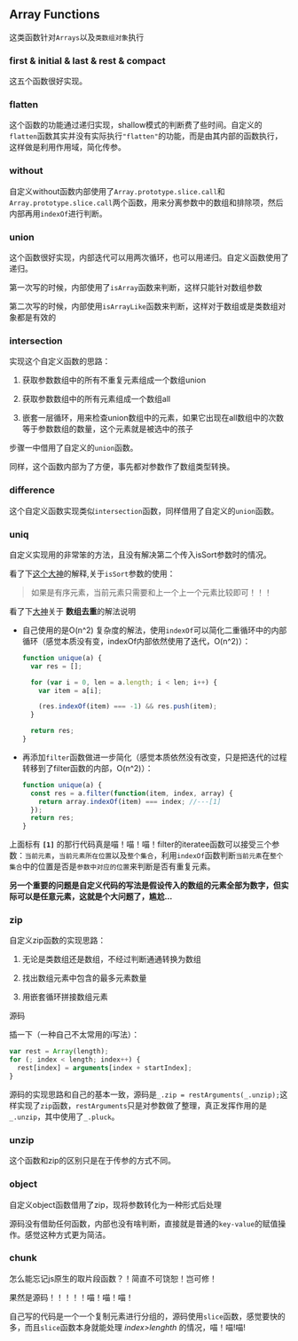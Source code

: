 ## Array Functions

这类函数针对`Arrays`以及`类数组对象`执行

### first & initial & last & rest & compact

这五个函数很好实现。

### flatten

这个函数的功能通过递归实现，shallow模式的判断费了些时间。自定义的`flatten`函数其实并没有实际执行`"flatten"`的功能，而是由其内部的函数执行，这样做是利用作用域，简化传参。

### without

自定义without函数内部使用了`Array.prototype.slice.call`和`Array.prototype.slice.call`两个函数，用来分离参数中的数组和排除项，然后内部再用`indexOf`进行判断。

### union

这个函数很好实现，内部迭代可以用两次循环，也可以用递归。自定义函数使用了递归。

第一次写的时候，内部使用了`isArray`函数来判断，这样只能针对数组参数

第二次写的时候，内部使用`isArrayLike`函数来判断，这样对于数组或是类数组对象都是有效的

### intersection

实现这个自定义函数的思路：

1. 获取参数数组中的所有不重复元素组成一个数组union

2. 获取参数数组中的所有元素组成一个数组all

3. 嵌套一层循环，用来检查union数组中的元素，如果它出现在all数组中的次数等于参数数组的数量，这个元素就是被选中的孩子

步骤一中借用了自定义的`union`函数。

同样，这个函数内部为了方便，事先都对参数作了数组类型转换。

### difference

这个自定义函数实现类似`intersection`函数，同样借用了自定义的`union`函数。

### uniq

自定义实现用的非常笨的方法，且没有解决第二个传入isSort参数时的情况。

看了下[这个大神](https://github.com/hanzichi/underscore-analysis/issues/9)的解释,关于`isSort`参数的使用：

>如果是有序元素，当前元素只需要和上一个上一个元素比较即可！！！

看了下[大神](https://github.com/hanzichi/underscore-analysis/issues/9)关于 **数组去重**的解法说明

- 自己使用的是O(n^2) 复杂度的解法，使用`indexOf`可以简化二重循环中的内部循环（感觉本质没有变，indexOf内部依然使用了迭代，O(n^2)）：

  ```js
  function unique(a) {
    var res = [];

    for (var i = 0, len = a.length; i < len; i++) {
      var item = a[i];

      (res.indexOf(item) === -1) && res.push(item);
    }

    return res;
  }
  ```

- 再添加`filter`函数做进一步简化（感觉本质依然没有改变，只是把迭代的过程转移到了filter函数的内部，O(n^2)）：

  ```js
  function unique(a) {
    const res = a.filter(function(item, index, array) {
      return array.indexOf(item) === index; //---[1]
    });
    return res;
  }
  ```

上面标有 **`[1]`** 的那行代码真是喵！喵！喵！filter的iteratee函数可以接受三个参数：`当前元素`，`当前元素所在位置`以及`整个集合`，利用`indexOf`函数判断`当前元素`在`整个集合`中的位置是否是`参数中对应的位置`来判断是否有重复元素。

**另一个重要的问题是自定义代码的写法是假设传入的数组的元素全部为数字，但实际可以是任意元素，这就是个大问题了，尴尬...**


### zip

自定义zip函数的实现思路：

1. 无论是类数组还是数组，不经过判断通通转换为数组

2. 找出数组元素中包含的最多元素数量

3. 用嵌套循环拼接数组元素

源码

插一下（一种自己不太常用的i写法）：

```js
var rest = Array(length);
for (; index < length; index++) {
  rest[index] = arguments[index + startIndex];
}
```

源码的实现思路和自己的基本一致，源码是`_.zip = restArguments(_.unzip);`这样实现了`zip`函数，`restArguments`只是对参数做了整理，真正发挥作用的是`_.unzip`，其中使用了`_.pluck`。

### unzip

这个函数和zip的区别只是在于传参的方式不同。

### object

自定义object函数借用了zip，现将参数转化为一种形式后处理

源码没有借助任何函数，内部也没有啥判断，直接就是普通的`key-value`的赋值操作。感觉这种方式更为简洁。

### chunk

怎么能忘记js原生的取片段函数？！简直不可饶恕！岂可修！

果然是源码！！！！！喵！喵！喵！

自己写的代码是一个一个复制元素进行分组的，源码使用`slice`函数，感觉要快的多，而且`slice`函数本身就能处理 *index>lenghth* 的情况，喵！喵!喵!

